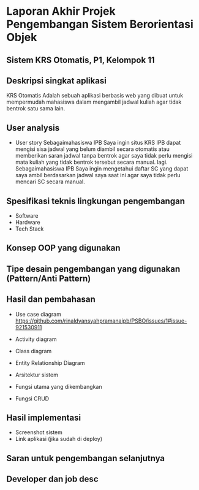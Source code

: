 # Laporan Akhir Projek Pengembangan Sistem Berorientasi Objek

## Sistem KRS Otomatis, P1, Kelompok 11

## Deskripsi singkat aplikasi
   KRS Otomatis Adalah sebuah aplikasi berbasis web yang dibuat untuk mempermudah mahasiswa dalam mengambil jadwal kuliah agar tidak bentrok satu sama lain.

## User analysis
- User story
  Sebagaimahasiswa IPB
      Saya ingin situs KRS IPB dapat mengisi sisa jadwal yang belum diambil
   secara otomatis atau memberikan saran jadwal tanpa bentrok agar saya
   tidak perlu mengisi mata kuliah yang tidak bentrok tersebut secara manual.
   lagi.
   Sebagaimahasiswa IPB
      Saya ingin mengetahui daftar SC yang dapat saya ambil berdasarkan
   jadwal saya saat ini agar saya tidak perlu mencari SC secara manual.

## Spesifikasi teknis lingkungan pengembangan
- Software
- Hardware
- Tech Stack

## Konsep OOP yang digunakan

## Tipe desain pengembangan yang digunakan (Pattern/Anti Pattern)

## Hasil dan pembahasan
- Use case diagram
   https://github.com/rinaldyansyahpramanaipb/PSBO/issues/1#issue-921530911

- Activity diagram
- Class diagram
- Entity Relationship Diagram
- Arsitektur sistem
- Fungsi utama yang dikembangkan
- Fungsi CRUD

## Hasil implementasi
- Screenshot sistem
- Link aplikasi (jika sudah di deploy)

## Saran untuk pengembangan selanjutnya

## Developer dan job desc
